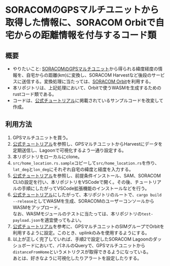 # SORACOMのGPSマルチユニットから取得した情報に、SORACOM Orbitで自宅からの距離情報を付与するコード類

## 概要
- やりたいこと: [SORACOMのGPSマルチユニット](https://soracom.jp/store/5235/)から得られる緯度経度の情報を、自宅からの距離(km)に変換し、SORACOM Harvestなど後段のサービスに送信する。変換処理に当たっては、[SORACOM Orbit](https://soracom.jp/services/orbit/)を利用する。
- 本リポジトリは、上記処理において、Orbitで使うWASMを生成するためのrustコード類である。
- コードは、[公式チュートリアル](https://users.soracom.io/ja-jp/docs/orbit/setup/)に掲載されているサンプルコードを改変して作成。


## 利用方法

1. GPSマルチユニットを買う。
1. [公式チュートリアル](https://soracom.jp/recipes_index/3830/)を参照し、GPSマルチユニットからHarvestにデータを定期送信し、Lagoonで可視化するよう一通り設定する。
1. 本リポジトリをローカルにclone。
1. `src/home_location.rs.sample`コピーして`src/home_location.rs`を作り、`lat_deg`と`lon_deg`にそれぞれ自宅の緯度と経度を入力する。
1. [公式チュートリアル](https://users.soracom.io/ja-jp/docs/orbit/setup/)を参照し、前提条件インストール、SAM、SORACOM CLIの設定を行い、本リポジトリをVSCodeで開く。その後、チュートリアルの手順にしたがってVSCode拡張機能のインストールなどを行う。
1. [公式チュートリアル](https://users.soracom.io/ja-jp/docs/orbit/deployment/?tab-1-2=selected)にしたがって、本リポジトリのルートで、`cargo build --release`としてWASMを生成、SORACOMのユーザーコンソールからWASMをアップロード。  
  なお、WASMモジュールのテストに当たっては、本リポジトリの`test-payload.json`を適宜使ってもよい。
1. [公式チュートリアル](https://users.soracom.io/ja-jp/docs/orbit/running/)を参考に、GPSマルチユニットのSIMグループでOrbitを利用するように設定。このとき、uplinkのみを使用するようにする。
1. 以上が正しく完了していれば、手順2で設定したSORACOM Lagoonのダッシュボードにおいて、パネルのQueryで、GPSマルチユニットから`distanceFromHome`というメトリクスが取得できるようになっている。  
  あとは、好きなように可視化したりアラートを設定したりする。